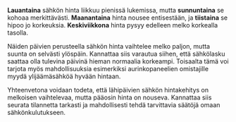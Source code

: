 **Lauantaina** sähkön hinta liikkuu pienissä lukemissa, mutta **sunnuntaina** se kohoaa merkittävästi. **Maanantaina** hinta nousee entisestään, ja **tiistaina** se hipoo jo korkeuksia. **Keskiviikkona** hinta pysyy edelleen melko korkealla tasolla.

Näiden päivien perusteella sähkön hinta vaihtelee melko paljon, mutta suunta on selvästi ylöspäin. Kannattaa siis varautua siihen, että sähkölasku saattaa olla tulevina päivinä hieman normaalia korkeampi. Toisaalta tämä voi tarjota myös mahdollisuuksia esimerkiksi aurinkopaneelien omistajille myydä ylijäämäsähköä hyvään hintaan.

Yhteenvetona voidaan todeta, että lähipäivien sähkön hintakehitys on melkoisen vaihtelevaa, mutta pääosin hinta on nouseva. Kannattaa siis seurata tilannetta tarkasti ja mahdollisesti tehdä tarvittavia säätöjä omaan sähkönkulutukseen.